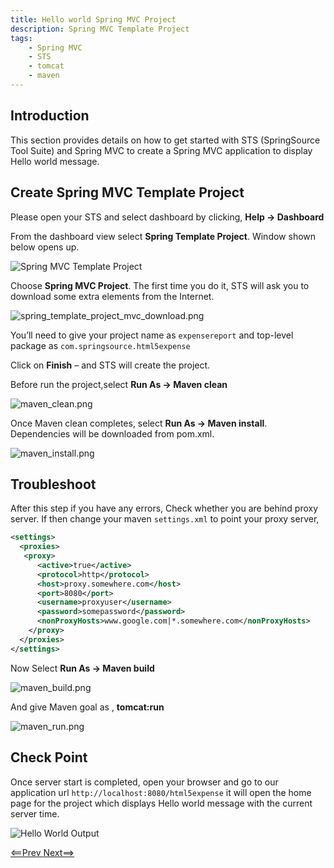 ```yaml
---
title: Hello world Spring MVC Project
description: Spring MVC Template Project
tags:
    - Spring MVC
    - STS
    - tomcat
    - maven
---
```


## Introduction
This section provides details on how to get started with STS (SpringSource Tool Suite) and Spring MVC to create a Spring MVC application to display Hello world message.

## Create Spring MVC Template Project
Please open your STS and select dashboard by clicking,
    **Help -> Dashboard**

From the dashboard view select **Spring Template Project**. Window shown below opens up.

![Spring MVC Template Project](/images/spring_tutorial/spring_template_project_mvc.png)


Choose **Spring MVC Project**.
The first time you do it, STS will ask you to download some extra elements from the Internet.

![spring_template_project_mvc_download.png](/images/spring_tutorial/spring_template_project_mvc_download.png)

You’ll need to give your project name as `expensereport` and top-level package as `com.springsource.html5expense`


Click on **Finish** – and STS will create the project.

Before run the project,select **Run As -> Maven clean**

![maven_clean.png](/images/spring_tutorial/maven_clean.png)

Once Maven clean completes, select **Run As -> Maven install**. Dependencies will be downloaded from pom.xml.

![maven_install.png](/images/spring_tutorial/maven_install.png)

## Troubleshoot
After this step if you have any errors,
 Check whether you are behind proxy server. If then change your maven `settings.xml` to point your proxy server,

```xml
<settings>
  <proxies>
   <proxy>
      <active>true</active>
      <protocol>http</protocol>
      <host>proxy.somewhere.com</host>
      <port>8080</port>
      <username>proxyuser</username>
      <password>somepassword</password>
      <nonProxyHosts>www.google.com|*.somewhere.com</nonProxyHosts>
    </proxy>
  </proxies>
</settings>
```

Now Select **Run As -> Maven build**

![maven_build.png](/images/spring_tutorial/maven_build.png)

And give Maven goal as , **tomcat:run**

![maven_run.png](/images/spring_tutorial/maven_run.png)

## Check Point
Once server start is completed, open your browser and go to our application url `http://localhost:8080/html5expense` it will open the home page for the project which displays 
Hello world message with the current server time.

![Hello World Output](/images/spring_tutorial/hello_world.png)

[<==Prev       ](/frameworks/java/spring/spring-getting-started-with-STS.html)                         [                 Next==>](/frameworks/java/spring/spring-expensereport-app-tutorial.html)
